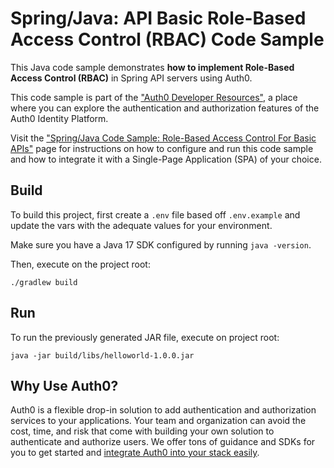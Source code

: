 # Spring/Java: API Basic Role-Based Access Control (RBAC) Code Sample

This Java code sample demonstrates **how to implement Role-Based Access Control (RBAC)** in Spring API servers using Auth0.

This code sample is part of the ["Auth0 Developer Resources"](https://developer.auth0.com/resources), a place where you can explore the authentication and authorization features of the Auth0 Identity Platform.

Visit the ["Spring/Java Code Sample: Role-Based Access Control For Basic APIs"](https://developer.auth0.com/resources/code-samples/api/spring/basic-role-based-access-control) page for instructions on how to configure and run this code sample and how to integrate it with a Single-Page Application (SPA) of your choice.


## Build

To build this project, first create a `.env` file based off `.env.example` and update the vars with the adequate values for your environment.

Make sure you have a Java 17 SDK configured by running `java -version`. 

Then, execute on the project root:

```shell
./gradlew build
```

## Run 

To run the previously generated JAR file, execute on project root:

```shell
java -jar build/libs/helloworld-1.0.0.jar
```

## Why Use Auth0?

Auth0 is a flexible drop-in solution to add authentication and authorization services to your applications. Your team and organization can avoid the cost, time, and risk that come with building your own solution to authenticate and authorize users. We offer tons of guidance and SDKs for you to get started and [integrate Auth0 into your stack easily](https://developer.auth0.com/resources/code-samples/full-stack).
